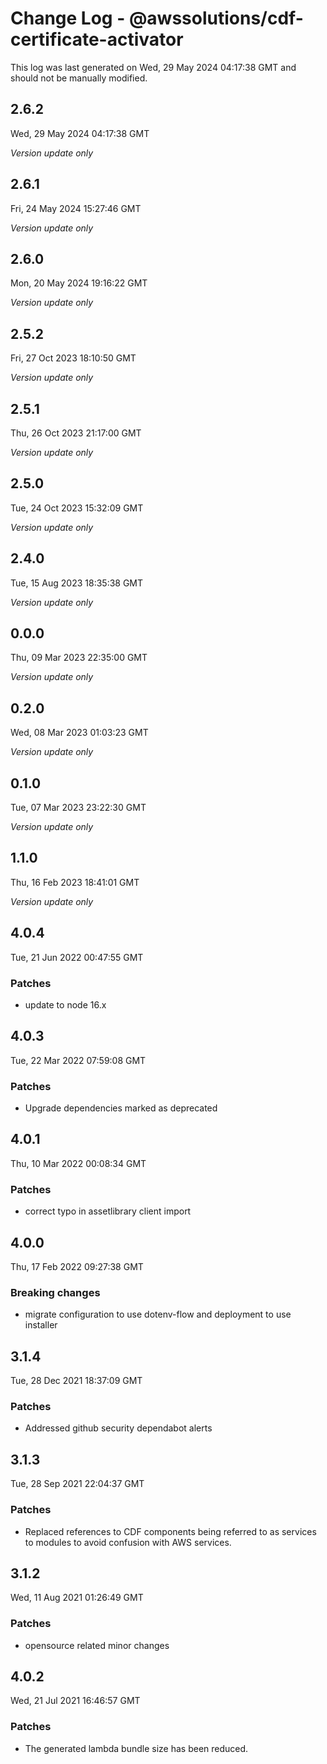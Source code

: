 # Change Log - @awssolutions/cdf-certificate-activator

This log was last generated on Wed, 29 May 2024 04:17:38 GMT and should not be manually modified.

## 2.6.2
Wed, 29 May 2024 04:17:38 GMT

_Version update only_

## 2.6.1
Fri, 24 May 2024 15:27:46 GMT

_Version update only_

## 2.6.0
Mon, 20 May 2024 19:16:22 GMT

_Version update only_

## 2.5.2
Fri, 27 Oct 2023 18:10:50 GMT

_Version update only_

## 2.5.1
Thu, 26 Oct 2023 21:17:00 GMT

_Version update only_

## 2.5.0
Tue, 24 Oct 2023 15:32:09 GMT

_Version update only_

## 2.4.0
Tue, 15 Aug 2023 18:35:38 GMT

_Version update only_

## 0.0.0
Thu, 09 Mar 2023 22:35:00 GMT

_Version update only_

## 0.2.0
Wed, 08 Mar 2023 01:03:23 GMT

_Version update only_

## 0.1.0
Tue, 07 Mar 2023 23:22:30 GMT

_Version update only_

## 1.1.0
Thu, 16 Feb 2023 18:41:01 GMT

_Version update only_

## 4.0.4
Tue, 21 Jun 2022 00:47:55 GMT

### Patches

- update to node 16.x

## 4.0.3
Tue, 22 Mar 2022 07:59:08 GMT

### Patches

- Upgrade dependencies marked as deprecated

## 4.0.1
Thu, 10 Mar 2022 00:08:34 GMT

### Patches

- correct typo in assetlibrary client import

## 4.0.0
Thu, 17 Feb 2022 09:27:38 GMT

### Breaking changes

- migrate configuration to use dotenv-flow and deployment to use installer

## 3.1.4
Tue, 28 Dec 2021 18:37:09 GMT

### Patches

- Addressed github security dependabot alerts

## 3.1.3
Tue, 28 Sep 2021 22:04:37 GMT

### Patches

- Replaced references to CDF components being referred to as services to modules to avoid confusion with AWS services.

## 3.1.2
Wed, 11 Aug 2021 01:26:49 GMT

### Patches

- opensource related minor changes

## 4.0.2
Wed, 21 Jul 2021 16:46:57 GMT

### Patches

- The generated lambda bundle size has been reduced.

